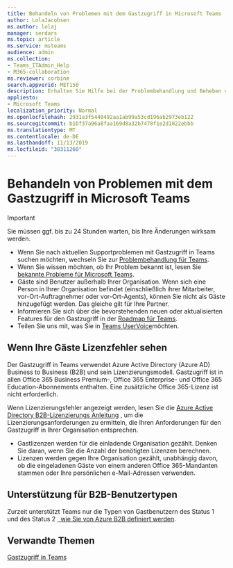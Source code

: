 ```yaml
---
title: Behandeln von Problemen mit dem Gastzugriff in Microsoft Teams
author: LolaJacobsen
ms.author: lolaj
manager: serdars
ms.topic: article
ms.service: msteams
audience: admin
ms.collection:
- Teams_ITAdmin_Help
- M365-collaboration
ms.reviewer: corbinm
search.appverid: MET150
description: Erhalten Sie Hilfe bei der Problembehandlung und Beheben von Problemen mit dem Gastzugriff in Microsoft Teams.
appliesto:
- Microsoft Teams
localization_priority: Normal
ms.openlocfilehash: 2931a3f5440492aa1ab99a53cd196ab2973eb122
ms.sourcegitcommit: b1bf37a96a8faa169d8a32b7478f1e2d1022ebbb
ms.translationtype: MT
ms.contentlocale: de-DE
ms.lasthandoff: 11/13/2019
ms.locfileid: "38311260"
---
```

<a name="troubleshoot-problems-with-guest-access-in-microsoft-teams"></a>Behandeln von Problemen mit dem Gastzugriff in Microsoft Teams
======================================================

> [!IMPORTANT]
> Sie müssen ggf. bis zu 24 Stunden warten, bis Ihre Änderungen wirksam werden. 


- Wenn Sie nach aktuellen Supportproblemen mit Gastzugriff in Teams suchen möchten, wechseln Sie zur [Problembehandlung für Teams](https://docs.microsoft.com/MicrosoftTeams/troubleshoot/).
- Wenn Sie wissen möchten, ob Ihr Problem bekannt ist, lesen Sie [bekannte Probleme für Microsoft Teams](Known-issues.md).
- Gäste sind Benutzer außerhalb Ihrer Organisation. Wenn sich eine Person in Ihrer Organisation befindet (einschließlich ihrer Mitarbeiter, vor-Ort-Auftragnehmer oder vor-Ort-Agents), können Sie nicht als Gäste hinzugefügt werden. Das gleiche gilt für Ihre Partner.
- Informieren Sie sich über die bevorstehenden neuen oder aktualisierten Features für den Gastzugriff in der [Roadmap für Teams](https://aka.ms/teamsroadmap).
- Teilen Sie uns mit, was Sie in [Teams UserVoice](https://aka.ms/TeamsUserVoice)möchten.

## <a name="if-your-guests-are-seeing-license-errors"></a>Wenn Ihre Gäste Lizenzfehler sehen

Der Gastzugriff in Teams verwendet Azure Active Directory (Azure AD) Business to Business (B2B) und sein Lizenzierungsmodell. Gastzugriff ist in allen Office 365 Business Premium-, Office 365 Enterprise- und Office 365 Education-Abonnements enthalten. Eine zusätzliche Office 365-Lizenz ist nicht erforderlich.

Wenn Lizenzierungsfehler angezeigt werden, lesen Sie die [Azure Active Directory B2B-Lizenzierungs Anleitung](https://docs.microsoft.com/azure/active-directory/b2b/licensing-guidance) , um die Lizenzierungsanforderungen zu ermitteln, die Ihren Anforderungen für den Gastzugriff in Ihrer Organisation entsprechen.


- Gastlizenzen werden für die einladende Organisation gezählt. Denken Sie daran, wenn Sie die Anzahl der benötigten Lizenzen berechnen.
- Lizenzen werden gegen Ihre Organisation gezählt, unabhängig davon, ob die eingeladenen Gäste von einem anderen Office 365-Mandanten stammen oder Ihre persönlichen e-Mail-Adressen verwenden.

## <a name="support-for-b2b-user-types"></a>Unterstützung für B2B-Benutzertypen
Zurzeit unterstützt Teams nur die Typen von Gastbenutzern des Status 1 und des Status 2 [, wie Sie von Azure B2B definiert werden](https://docs.microsoft.com/azure/active-directory/b2b/user-properties).

## <a name="related-topics"></a>Verwandte Themen

[Gastzugriff in Teams](guest-access.md)


